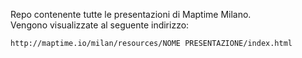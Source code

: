 Repo contenente tutte le presentazioni di Maptime Milano.  
Vengono visualizzate al seguente indirizzo:  
```
http://maptime.io/milan/resources/NOME PRESENTAZIONE/index.html
```
